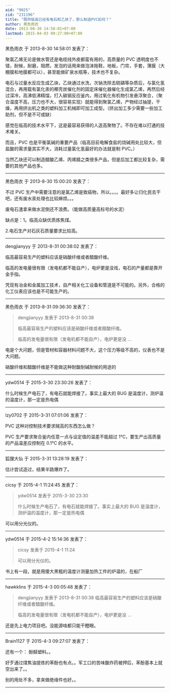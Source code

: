 ```yaml
---
aid: "9025"
zid: "231196"
title: "既然临高已经有电石和乙炔了，那么制造PVC如何？"
author: 黑色雨衣
date: 2013-08-30 14:58:01+07:00
lastmod: 2015-04-03 09:27:00+07:00
---
```


黑色雨衣 于 2013-8-30 14:58:01 发表了：

聚氯乙烯无论是做水管还是电缆线外皮都蛮有用的，高质量的 PVC 透明度也不错，耐候，耐磨，阻燃，发泡的话用来做泡沫拖鞋，地板，门帘，手套，薄膜（大棚膜和地膜都可以），甚至能做矿泉水瓶等，技术也不复杂。

电石与过量水反应生成乙炔，乙炔通过水洗，次钠洗除去硫磷等杂质后，与氯化氢混合，再用载有氯化汞的椰壳炭催化剂的固定床催化器催化生成氯乙烯，再然后经过深冷，高沸低沸精馏，打入碳钢反应釜内，用过氧化有机物引发悬浮聚合，（聚合温度不高，压力也不大，很容易实现）就能得到聚氯乙烯，产物经过抽提，干燥，再用挤出机之类的塑料加工机械即可加工成型。（挤出加工多少需要一些加工助剂，但不是不可或缺）

感觉在临高的技术水平下，这是最容易获得的人造高聚物了。不存在难以打通的技术难关。

而且，PVC 也是平衡氯碱的重要产品（临高目前电解食盐的烧碱用处比较大，但盐酸的需求量其实不大，消耗过量氯化氢最好的办法就是制 PVC。）

当然乙炔还可以制造醋酸乙烯、丙烯腈之类很多产品，但是后加工都比较复杂，需要的其他产品也多。

---

黑色雨衣 于 2013-8-30 15:00:20 发表了：

不过 PVC 生产中需要注意的是氯乙烯是致癌物，所以。。。。最好多让归化民去干吧，还有废水汞处理也比较麻烦。。。

废电石渣拿来做水泥倒还不浪费。（能做高质量高标号的水泥）

缺点是：1。临高众缺优质炼焦煤。

2.电石生产对石灰石质量要求比较高。

---

dengjianyyy 于 2013-8-31 00:38:02 发表了：

临高最容易生产的塑料应该是硝酸纤维或者醋酸纤维。

临高的发电量很有限（发电机都不能自产），电炉更是没戏，电石的产量都是靠开金手指。

凭现有冶金和金属加工技术，自产相关化工设备和管道是不可能的。另外，合格的化工仪表应该也是不可能生产的。

---

黑色雨衣 于 2013-8-31 09:36:30 发表了：

> dengjianyyy 发表于 2013-8-31 00:38
>
> 临高最容易生产的塑料应该是硝酸纤维或者醋酸纤维。
>
> 临高的发电量很有限（发电机都不能自产），电炉更是没 ...

电是个大问题，但是管材和容器材料问题不大，这个压力等级不高的，仪表也不是大问题。

硝酸纤维和醋酸纤维是不能做这种耐酸耐碱耐候的用途的

---

ydw0514 于 2015-3-30 23:30:26 发表了：

什么时候生产电石了，有电石就能焊接了。事实上最大的 BUG 是温度计，测炉温的温度计，那一定是热电偶

---

lzy0702 于 2015-3-31 07:01:06 发表了：

PVC 这种对控制技术要求贼高的东西怎么做？

PVC 生产要求聚合釜内任意一点与设定值的温差不能超过 1℃，要生产出高质量的产品温差应控制在 0.1℃ 的水平。

---

狐狸大仙 于 2015-3-31 13:28:19 发表了：

估计尝试造过，结果半路爆炸了。

---

cicsy 于 2015-4-1 11:24:45 发表了：

> ydw0514 发表于 2015-3-30 23:30
>
> 什么时候生产电石了，有电石就能焊接了。事实上最大的 BUG 是温度计，测炉温的温度计，那一定是热电偶

可以用分光仪的。

---

ydw0514 于 2015-4-2 15:14:36 发表了：

> cicsy 发表于 2015-4-1 11:24
>
> 可以用分光仪的。

书上有一段，就是用傻大黑粗的温度计测量加热工件的炉温的，在船厂

---

hawkklins 于 2015-4-3 00:05:48 发表了：

> dengjianyyy 发表于 2013-8-31 00:38 临高最容易生产的塑料应该是硝酸纤维或者醋酸纤维。
>
> 临高的发电量很有限（发电机都不能自产），电炉更是没 ...

还是先上电力项目吧。没能源啥都只能干瞪眼。

---

Brain1127 于 2015-4-3 09:27:07 发表了：

还有一个： 酚醛塑料。。

好歹通过煤焦油提炼的苯酚也有点。。军工口的苦味酸炸药被押后，苯酚基本上就空出来了。。

别的用处不多，拿来做绝缘件也好。。

---
